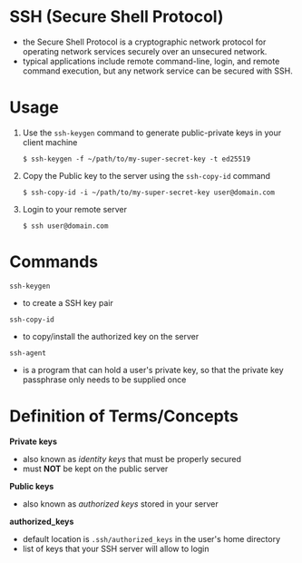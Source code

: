 # SSH (Secure Shell Protocol)
- the Secure Shell Protocol is a cryptographic network protocol for operating network services securely over an unsecured network.
- typical applications include remote command-line, login, and remote command execution, but any network service can be secured with SSH.

# Usage

1. Use the `ssh-keygen` command to generate public-private keys in your client machine

    ```
    $ ssh-keygen -f ~/path/to/my-super-secret-key -t ed25519
    ```

2. Copy the Public key to the server using the `ssh-copy-id` command
    
    ```
    $ ssh-copy-id -i ~/path/to/my-super-secret-key user@domain.com
    ```

3. Login to your remote server

    ```
    $ ssh user@domain.com
    ```

# Commands
`ssh-keygen`
- to create a SSH key pair

`ssh-copy-id`
- to copy/install the authorized key on the server

`ssh-agent`
- is a program that can hold a user's private key, so that the private key passphrase only needs to be supplied once

# Definition of Terms/Concepts

**Private keys**
- also known as _identity keys_ that must be properly secured
- must **NOT** be kept on the public server

**Public keys**
- also known as _authorized keys_ stored in your server

**authorized_keys**
- default location is `.ssh/authorized_keys` in the user's home directory
- list of keys that your SSH server will allow to login

